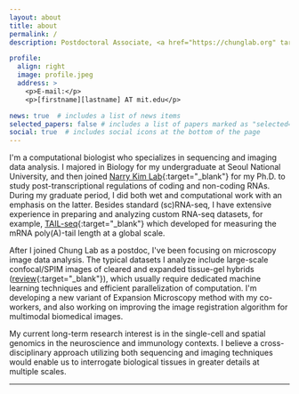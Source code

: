 ```yaml
---
layout: about
title: about
permalink: /
description: Postdoctoral Associate, <a href="https://chunglab.org" target="_blank">Chung Lab</a> at MIT.

profile:
  align: right
  image: profile.jpeg
  address: >
    <p>E-mail:</p>
    <p>[firstname][lastname] AT mit.edu</p>

news: true  # includes a list of news items
selected_papers: false # includes a list of papers marked as "selected={true}"
social: true  # includes social icons at the bottom of the page
---
```


I'm a computational biologist who specializes in sequencing and imaging data analysis. I majored in Biology for my undergraduate at Seoul National University, and then joined [Narry Kim Lab](https://narrykim.org){:target="_blank"} for my Ph.D. to study post-transcriptional regulations of coding and non-coding RNAs. During my graduate period, I did both wet and computational work with an emphasis on the latter. Besides standard (sc)RNA-seq, I have extensive experience in preparing and analyzing custom RNA-seq datasets, for example, [TAIL-seq](https://www.illumina.com/science/sequencing-method-explorer/kits-and-arrays/tail-seq.html){:target="_blank"} which developed for measuring the mRNA poly(A)-tail length at a global scale.

After I joined Chung Lab as a postdoc, I've been focusing on microscopy image data analysis. The typical datasets I analyze include large-scale confocal/SPIM images of cleared and expanded tissue-gel hybrids ([review](https://www.nature.com/articles/s41583-019-0250-1){:target="_blank"}), which usually require dedicated machine learning techniques and efficient parallelization of computation. I'm developing a new variant of Expansion Microscopy method with my co-workers, and also working on improving the image registration algorithm for multimodal biomedical images.

My current long-term research interest is in the single-cell and spatial genomics in the neuroscience and immunology contexts. I believe a cross-disciplinary approach utilizing both sequencing and imaging techniques would enable us to interrogate biological tissues in greater details at multiple scales.

---
